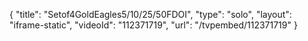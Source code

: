 {
    "title": "Setof4GoldEagles5\/10\/25\/50FDOI",
    "type": "solo",
    "layout": "iframe-static",
    "videoId": "112371719",
    "url": "\/tvpembed\/112371719"
}